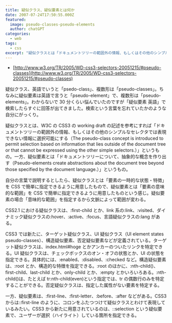 ```yaml
---
title: 疑似クラス、疑似要素とは何か
date: 2007-07-24T17:50:55.000Z
featured:
  image: pseudo-classes-pseudo-elements
  author: chatGPT
categories:
  - web
tags:
  - css
excerpt: "疑似クラスとは「ドキュメントツリーの範囲外の情報、もしくはその他のシンプルなセレクタでは表現できない情報に選択可能にする」というもの。一方、疑似要素とは「ドキュメントツリーについて、抽象的な概念を作り出す」というもの。"
---
```


- [http://www.w3.org/TR/2005/WD-css3-selectors-20051215/#pseudo-classes](http://www.w3.org/TR/2005/WD-css3-selectors-20051215/#pseudo-classes)

疑似クラス、英語でいうと「psedo-class」、複数形は「pseudo-classes」。ちなみに疑似要素は英語で言うと「pseudo-element」で、複数形は「pseudo-elements」。わからないで 30 分くらい悩んでいたのですが「疑似要素 英語」で検索したらすぐに回答が出てきました。検索という言葉を忘れていたかのような自分にがっくり。

疑似クラスとは、W3C の CSS3 の working draft の記述を参考にすれば「ドキュメントツリーの範囲外の情報、もしくはその他のシンプルなセレクタでは表現できない情報に選択可能にする（The pseudo-class concept is introduced to permit selection based on information that lies outside of the document tree or that cannot be expressed using the other simple selectors.）」というもの。一方、疑似要素とは「ドキュメントツリーについて、抽象的な概念を作り出す（Pseudo-elements create abstractions about the document tree beyond those specified by the document language.）」というもの。

自分の言葉で説明するとしたら、疑似クラスとは「要素の一時的な状態・特徴」を CSS で簡単に指定できるように用意したもので、疑似要素とは「要素の意味的な範囲」を CSS で簡単に指定できるように用意したものという感じ。疑似要素の場合「意味的な範囲」を指定するから文脈によって範囲が変わる。

CSS2.1 における疑似クラスは、:first-child とか、link 系の:link、:visited、ダイナミック疑似クラスの:hover、:active、:focus、言語疑似クラスの:lang がある。

CSS3 では新たに、ターゲット疑似クラス、UI 疑似クラス（UI element states pseudo-classes）、構造疑似要素、否定疑似要素などが定義されている。ターゲット疑似クラスは、index.html#hoge とかアンカーのついたリンクを特定できる。UI 疑似クラスは、チェックボックスのオン・オフの状態とか、UI の状態を指定できる。具体的には、:enabled、:disabled、:checked など。構造疑似要素は、:root とか、構造的な特徴を指定できる。:root のほかに、:nth-child()、first-child、last-child とか、only-child とか、:empty とかいろいろある。:nth-child()は、たとえば tr:nth-child(even)という指定では、tr の偶数行のみを特定することができる。否定疑似クラスは、指定した属性がない要素を特定する。

一方、疑似要素は、:first-line、:first-letter、:before、:after などがある。CSS3 からは::first-line のように、コロンをふたつつけて疑似クラスとわけて表現しているみたい。CSS3 から新たに用意されているのは、::selection という疑似要素で、ユーザーが選択（ハイライト）している箇所を指定できる。
